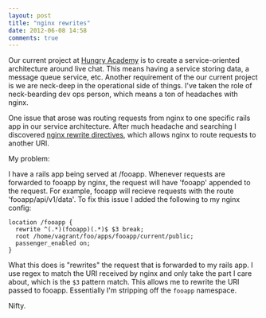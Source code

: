```yaml
---
layout: post
title: "nginx rewrites"
date: 2012-06-08 14:58
comments: true
---
```


Our current project at [Hungry Academy](http://hungryacademy.com) is to create
a service-oriented architecture around live chat. This means having a service
storing data, a message queue service, etc. Another requirement of the our
current project is we are neck-deep in the operational side of things. I've
taken the role of neck-bearding dev ops person, which means a ton of headaches
with nginx. 

One issue that arose was routing requests from nginx to one specific rails app
in our service architecture. After much headache and searching I discovered
[nginx rewrite directives](http://wiki.nginx.org/HttpRewriteModule), which
allows nginx to route requests to another URI.

My problem:

I have a rails app being served at /fooapp. Whenever requests are forwarded to fooapp
by nginx, the request will have 'fooapp' appended to the request. For example,
fooapp will recieve requests with the route 'fooapp/api/v1/data'. To fix this
issue I added the following to my nginx config:

```
location /fooapp {
  rewrite ^(.*)(fooapp)(.*)$ $3 break;
  root /home/vagrant/foo/apps/fooapp/current/public;
  passenger_enabled on;
}
```

What this does is "rewrites" the request that is forwarded to my rails app. I
use regex to match the URI received by nginx and only take the part I care
about, which is the `$3` pattern match. This allows me to rewrite the URI
passed to fooapp. Essentially I'm stripping off the `fooapp` namespace. 

Nifty.

